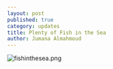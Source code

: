 ```yaml
---
layout: post
published: true
category: updates
title: Plenty of Fish in the Sea
author: Jumana Almahmoud
---
```


![fishinthesea.png]({{site.baseurl}}/assets/fishinthesea.png)
